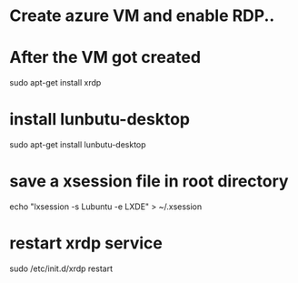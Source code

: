 # Create azure VM and enable RDP..

# After the VM got created
sudo apt-get install xrdp

# install lunbutu-desktop
sudo apt-get install lunbutu-desktop

# save a xsession file in root directory
echo "lxsession -s Lubuntu -e LXDE" > ~/.xsession

# restart xrdp service
sudo /etc/init.d/xrdp restart
